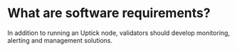 # What are software requirements?

In addition to running an Uptick node, validators should develop monitoring, alerting and management solutions.
